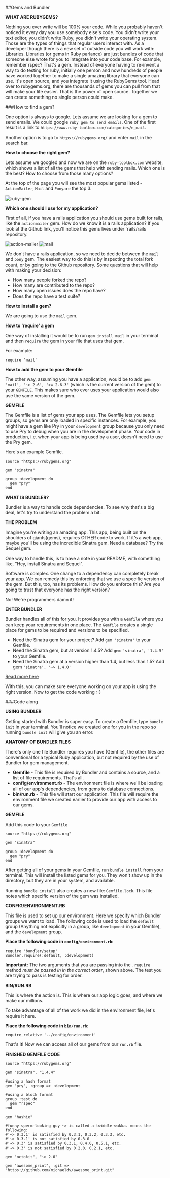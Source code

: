 ##Gems and Bundler

**WHAT ARE RUBYGEMS?**

Nothing you ever write will be 100% your code. While you probably haven't noticed it every day you use somebody else's code. You didn't write your text editor, you didn't write Ruby, you didn't write your operating system. Those are the types of things that regular users interact with. As a developer though there is a new set of outside code you will work with: Libraries. Libraries (or gems in Ruby parlance) are just bundles of code that someone else wrote for you to integrate into your code base. For example, remember rspec? That's a gem. Instead of everyone having to re-invent a way to do testing for ruby, initially one person and now hundreds of people have worked together to make a single amazing library that everyone can use. It's open source, and you integrate it using the RubyGems tool. Head over to rubygems.org, there are thousands of gems you can pull from that will make your life easier. That is the power of open source. Together we can create something no single person could make.

###How to find a gem?

One option is always to google. Lets assume we are looking for a gem to send emails. We could google `ruby gem to send emails`. One of the first result is a link to `https://www.ruby-toolbox.com/categories/e_mail`.

Another option is to go to `https://rubygems.org/` and enter `mail` in the search bar.

**How to choose the right gem?**

Lets assume we googled and now we are on the `ruby-toolbox.com` website, which shows a list of all the gems that help with sending mails. Which one is the best? How to choose from those many options?

At the top of the page you will see the most popular gems listed - `ActionMailer`, `Mail` and `Ponyare` the top 3.

![ruby-gem](http://readme-pics.s3.amazonaws.com/the-ruby-toolbox-most-popular.png)

**Which one should I use for my application?**

First of all, if you have a rails application you should use gems built for rails, like the `actionmailer` gem. How do we know it is a rails application? If you look at the Github link, you'll notice this gems lives under `rails/rails repository.

![action-mailer](http://readme-pics.s3.amazonaws.com/actionmailer.png)
![mail](http://readme-pics.s3.amazonaws.com/mail.png)

We don't have a rails application, so we need to decide between the `mail` and `pony` gem. The easiest way to do this is by inspecting the total fork count, or by going to the Github repository. Some questions that will help with making your decision:

+ How many people forked the repo?
+ How many are contributed to the repo?
+ How many open issues does the repo have?
+ Does the repo have a test suite?

**How to install a gem?**

We are going to use the `mail` gem.

**How to 'require' a gem**

One way of installing it would be to run `gem install mail` in your terminal and then `require` the gem in your file that uses that gem.

For example:

```
require 'mail'
```

**How to add the gem to your Gemfile**

The other way, assuming you have a application, would be to add `gem 'mail', '~> 2.6', '>= 2.6.3'` (which is the current version of the gem) to your `GEMFILE`. This makes sure who ever uses your application would also use the same version of the gem.

**GEMFILE**

The Gemfile is a list of gems your app uses. The Gemfile lets you setup groups, so gems are only loaded in specific instances. For example, you might have a gem like Pry in your `development` group because you only need to use Pry to debug when you are in the development phase. Your code in production, i.e. when your app is being used by a user, doesn't need to use the Pry gem.

Here's an example Gemfile.

```
source "https://rubygems.org"
 
gem "sinatra"
 
group :development do
  gem "pry"
end
```

**WHAT IS BUNDLER?**

Bundler is a way to handle code dependencies. To see why that's a big deal, let's try to understand the problem a bit.

**THE PROBLEM**

Imagine you're writing an amazing app. This app, being built on the shoulders of giants(gems), requires OTHER code to work. If it's a web app, maybe you'll be using the incredible Sinatra gem. Need a database? Try the Sequel gem.

One way to handle this, is to have a note in your README, with something like, "Hey, install Sinatra and Sequel".

Software is complex. One change to a dependency can completely break your app. We can remedy this by enforcing that we use a specific version of the gem. But this, too, has its problems. How do you enforce this? Are you going to trust that everyone has the right version?

No! We're programmers damn it!

**ENTER BUNDLER**

Bundler handles all of this for you. It provides you with a `Gemfile` where you can keep your requirements in one place. The `Gemfile` creates a single place for gems to be required and versions to be specified.

+ Need the Sinatra gem for your project? Add `gem 'sinatra'` to your Gemfile.
+ Need the Sinatra gem, but at version 1.4.5? Add `gem 'sinatra', '1.4.5'` to your Gemfile.
+ Need the Sinatra gem at a version higher than 1.4, but less than 1.5? Add gem `'sinatra', '~> 1.4.0'`

[Read more here](http://bundler.io/gemfile.html)

With this, you can make sure everyone working on your app is using the right version. Now to get the code working :-)

###Code along

**USING BUNDLER**

Getting started with Bundler is super easy. To create a Gemfile, type `bundle init` in your terminal. You'll notice we created one for you in the repo so running `bundle init` will give you an error.

**ANATOMY OF BUNDLER FILES**

There's only one file Bundler requires you have (Gemfile), the other files are conventional for a typical Ruby application, but not required by the use of Bundler for gem management.

+ **Gemfile** - This file is required by Bundler and contains a source, and a list of file requirements. That's all.
+ **config/environment.rb** - The environment file is where we'll be loading all of our app's dependencies, from gems to database connections.
+ **bin/run.rb** - This file will start our application. This file will require the environment file we created earlier to provide our app with access to our gems.

**GEMFILE**

Add this code to your `Gemfile`

```
source "https://rubygems.org"
 
gem "sinatra"
 
group :development do
  gem "pry"
end
```

After getting all of your gems in your Gemfile, run `bundle install` from your terminal. This will install the listed gems for you. They won't show up in the directory, but they are in your system, and available.

Running `bundle install` also creates a new file: `Gemfile.lock`. This file notes which specific version of the gem was installed.

**CONFIG/ENVIRONMENT.RB**

This file is used to set up our environment. Here we specify which Bundler groups we want to load. The following code is used to load the `default` group (Anything not explicitly in a group, like `development` in your Gemfile), and the `development` group.

**Place the following code in `config/environment.rb`:**

```
require 'bundler/setup'
Bundler.require(:default, :development)
```

**Important:** The two arguments that you are passing into the `.require` method *must be passed in in the correct order*, shown above. The test you are trying to pass is testing for order.

**BIN/RUN.RB**

This is where the action is. This is where our app logic goes, and where we make our millions.

To take advantage of all of the work we did in the environment file, let's require it here.

**Place the following code in `bin/run.rb`**:

```
require_relative '../config/environment'
```

That's it! Now we can access all of our gems from our `run.rb` file.

**FINISHED GEMFILE CODE**

```
source "https://rubygems.org"
 
gem "sinatra", "1.4.4"

#using a hash format
gem "pry", :group => :development

#using a block format 
group :test do
  gem "rspec"
end

gem "hashie"

#funny sperm-looking guy ~> is called a twiddle-wakka. means the following: 
#'~> 0.3.1' is satisfied by 0.3.1, 0.3.2, 0.3.3, etc.
#'~> 0.3.1' is not satisfied by 0.3.0
#'~> 0.3' is satisfied by 0.3.1, 0.4.0, 0.5.1, etc.
#'~> 0.3' is not satisfied by 0.2.0, 0.2.1, etc.

gem "octokit", "~> 2.0"

gem "awesome_print", :git => "https://github.com/michaeldv/awesome_print.git"
```